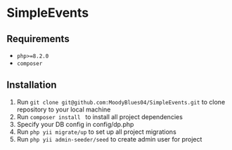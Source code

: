# SimpleEvents

## Requirements
- ```php>=8.2.0```
- ```composer```

## Installation
1. Run ```git clone git@github.com:MoodyBlues04/SimpleEvents.git``` to clone repository to your local machine
2. Run ```composer install ``` to install all project dependencies
3. Specify your DB config in config/dp.php
4. Run ```php yii migrate/up``` to set up all project migrations
5. Run ```php yii admin-seeder/seed``` to create admin user for project 
